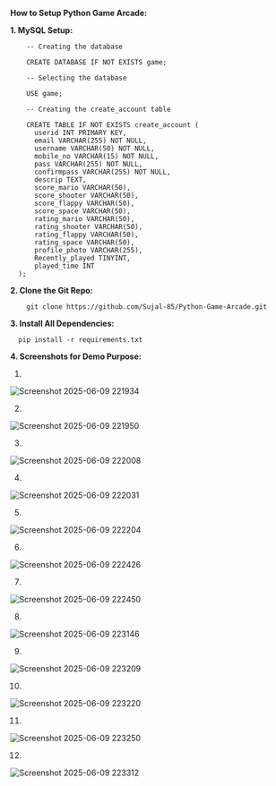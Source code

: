 **How to Setup Python Game Arcade:**

**1. MySQL Setup:** 

        -- Creating the database
        
        CREATE DATABASE IF NOT EXISTS game;
        
        -- Selecting the database
        
        USE game;
        
        -- Creating the create_account table
        
        CREATE TABLE IF NOT EXISTS create_account (
          userid INT PRIMARY KEY,
          email VARCHAR(255) NOT NULL,
          username VARCHAR(50) NOT NULL,
          mobile_no VARCHAR(15) NOT NULL,
          pass VARCHAR(255) NOT NULL,
          confirmpass VARCHAR(255) NOT NULL,
          descrip TEXT,
          score_mario VARCHAR(50),
          score_shooter VARCHAR(50),
          score_flappy VARCHAR(50),
          score_space VARCHAR(50),
          rating_mario VARCHAR(50),
          rating_shooter VARCHAR(50),
          rating_flappy VARCHAR(50),
          rating_space VARCHAR(50),
          profile_photo VARCHAR(255),
          Recently_played TINYINT,
          played_time INT
      );


**2. Clone the Git Repo:**

        git clone https://github.com/Sujal-85/Python-Game-Arcade.git
        
**3. Install All Dependencies:**

      pip install -r requirements.txt

**4. Screenshots for Demo Purpose:**

1.

![Screenshot 2025-06-09 221934](https://github.com/user-attachments/assets/0b76e1a4-f1be-48ff-bf4e-d7fc79489efc)

2.

![Screenshot 2025-06-09 221950](https://github.com/user-attachments/assets/4443c15a-0ff2-4bfd-b016-13f3f187a211)

3.

![Screenshot 2025-06-09 222008](https://github.com/user-attachments/assets/d3f54a70-47bb-4ade-9560-a44b7f867a25)

4.

![Screenshot 2025-06-09 222031](https://github.com/user-attachments/assets/c38f6d46-a85a-46b6-a6ab-b60ab25a1788)

5.

![Screenshot 2025-06-09 222204](https://github.com/user-attachments/assets/df1ab783-27b6-40a2-b558-7b7cbdc22d32)

6.

![Screenshot 2025-06-09 222426](https://github.com/user-attachments/assets/d3837860-09fd-4316-8470-433eb819ad17)

7.

![Screenshot 2025-06-09 222450](https://github.com/user-attachments/assets/6086918e-6903-44c5-ac87-f4e4b03417b0)

8.

![Screenshot 2025-06-09 223146](https://github.com/user-attachments/assets/ab20384b-b993-4ba8-979f-aba79aa69773)

9.

![Screenshot 2025-06-09 223209](https://github.com/user-attachments/assets/346cdbd2-b1a1-40c8-9739-22eca33899bb)

10.

![Screenshot 2025-06-09 223220](https://github.com/user-attachments/assets/690e7344-ab58-456f-be79-4bd8f0b8b87c)

11.

![Screenshot 2025-06-09 223250](https://github.com/user-attachments/assets/98f37779-9e4f-4d2a-8b3e-c442e39a63f0)

12.

![Screenshot 2025-06-09 223312](https://github.com/user-attachments/assets/12777322-5696-4c1a-a32e-d858bea9dc0e)



